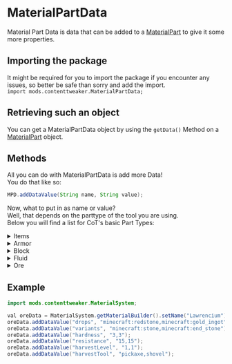 # MaterialPartData

Material Part Data is data that can be added to a [MaterialPart](MaterialPart) to give it some more properties.

## Importing the package
It might be required for you to import the package if you encounter any issues, so better be safe than sorry and add the import.  
`import mods.contenttweaker.MaterialPartData;`

## Retrieving such an object
You can get a MaterialPartData object by using the `getData()` Method on a [MaterialPart](MaterialPart) object.

## Methods
All you can do with MaterialPartData is add more Data!  
You do that like so:
```JAVA
MPD.addDataValue(String name, String value);
```

Now, what to put in as name or value?  
Well, that depends on the parttype of the tool you are using.  
Below you will find a list for CoT's basic Part Types:

<details><summary>Items</summary>
	<table>
		<thead>
			<th>Name</th><th>Value</th><th>Required?</th></tr>
		</thead>
		<tbody>
			<tr><td>burn</td><td>An "integer" (e.g. "100")</td><td>No</td></tr>
		</tbody>
	</table>
</details>


<details><summary>Armor</summary>
	<table>
		<thead>
			<th>Name</th><th>Value</th><th>Required?</th></tr>
		</thead>
		<tbody>
			<tr><td>durability</td><td>An "integer" (e.g. "10")</td><td>No</td></tr>
			<tr><td>enchantability</td><td>An "integer" (e.g. "10")</td><td>No</td></tr>
			<tr><td>reduction</td><td>Four "integers" (e.g. "2,3,4,5")</td><td>No</td></tr>
			<tr><td>toughness</td><td>A "float" (e.g. "2.4")</td><td>No</td></tr>
		</tbody>
	</table>
</details>


<details><summary>Block</summary>
	<table>
		<thead>
			<tr><th>Name</th><th>Value</th><th>Required?</th></tr>
		</thead>
		<tbody>
			<tr><td>hardness</td><td>An "integer" (e.g. "3")</td><td>No</td></tr>
			<tr><td>resistance</td><td>An "integer" (e.g. "15")</td><td>No</td></tr>
			<tr><td>harvestLevel</td><td>An "integer" (e.g. "1")</td><td>No</td></tr>
			<tr><td>harvestTool</td><td>A "tool" (e.g. "pickaxe")</td><td>No</td></tr>
		</tbody>
	</table>
</details>


<details><summary>Fluid</summary>
	<table>
		<thead>
			<tr><th>Name</th><th>Value</th><th>Required?</th></tr>
		</thead>
		<tbody>
			<tr><td>temperature</td><td>An "integer" (e.g. "300")</td><td>No</td></tr>
			<tr><td>density</td><td>An "integer" (e.g. "1000")</td><td>No</td></tr>
			<tr><td>viscosity</td><td>An "integer" (e.g. "100")</td><td>No</td></tr>
			<tr><td>vaporize</td><td>A "boolean" (e.g. "true")</td><td>No</td></tr>
		</tbody>
	</table>
</details>


<details><summary>Ore</summary>
	<table>
		<thead>
			<tr><th>Name</th><th>Value</th><th>Required?</th></tr>
		</thead>
		<tbody>
			<tr><td>drops</td><td>An "itemList" (e.g. "minecraft:redstone,minecraft:gold_ingot")</td><td>No</td></tr>
			<tr><td>variants</td><td>A "Block List" (e.g. "minecraft:stone,minecraft:end_stone")</td><td>No</td></tr>
			<tr><td>hardness</td><td>An "integer list" (e.g. "3,3")</td><td>No</td></tr>
			<tr><td>resistance</td><td>An "integer list" (e.g. "15,15")</td><td>No</td></tr>
			<tr><td>harvestLevel</td><td>An "integer list" (e.g. "1,1")</td><td>No</td></tr>
			<tr><td>harvestTool</td><td>A "toolList" (e.g. "pickaxe,pickaxe")</td><td>No</td></tr>
		</tbody>
	</table>
</details>

## Example

```JAVA
import mods.contenttweaker.MaterialSystem;

val oreData = MaterialSystem.getMaterialBuilder().setName("Lawrencium").setColor(15426660).build().registerPart("ore").getData();
oreData.addDataValue("drops", "minecraft:redstone,minecraft:gold_ingot");
oreData.addDataValue("variants", "minecraft:stone,minecraft:end_stone");
oreData.addDataValue("hardness", "3,3");
oreData.addDataValue("resistance", "15,15");
oreData.addDataValue("harvestLevel", "1,1");
oreData.addDataValue("harvestTool", "pickaxe,shovel");
```